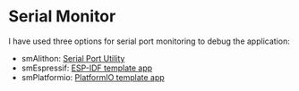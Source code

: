 Serial Monitor  
==============  
  
I have used three options for serial port monitoring to debug the application:  
- smAlithon: [Serial Port Utility](smAlithon/README.md)  
- smEspressif: [ESP-IDF template app](smEspressif/README.md)  
- smPlatformio: [PlatformIO template app](smPlatformio/README.md)  
